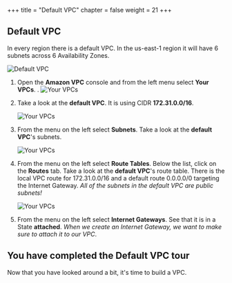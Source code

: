 +++
title = "Default VPC"
chapter = false
weight = 21
+++

## Default VPC

In every region there is a default VPC. In the us-east-1 region it will have 6 subnets across 6 Availability Zones.

![Default VPC](/images/defaultvpc_diagram.png)

1. Open the **Amazon VPC** console and from the left menu select **Your VPCs**.
   .
   ![Your VPCs](/images/defaultvpc_yourvpcs.png)

1. Take a look at the **default VPC**. It is using CIDR **172.31.0.0/16**.

   ![Your VPCs](/images/vpc-default-subnets.png)

1. From the menu on the left select **Subnets**. Take a look at the **default VPC**'s subnets.

   ![Your VPCs](/images/vpc-default-routes.png)

1. From the menu on the left select **Route Tables**. Below the list, click on the **Routes** tab. Take a look at the **default VPC**'s route table. There is the local VPC route for 172.31.0.0/16 and a default route 0.0.0.0/0 targeting the Internet Gateway. _All of the subnets in the default VPC are public subnets!_

   ![Your VPCs](/images/vpc-default-igw.png)

1. From the menu on the left select **Internet Gateways**.  See that it is in a State **attached**. _When we create an Internet Gateway, we want to make sure to attach it to our VPC_.


## You have completed the Default VPC tour
Now that you have looked around a bit, it's time to build a VPC. 




